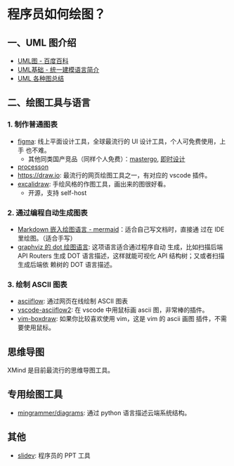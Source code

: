 # 程序员如何绘图？

## 一、UML 图介绍

- [UML图 - 百度百科](https://baike.baidu.com/item/UML%E5%9B%BE)
- [UML基础 - 统一建模语言简介](https://www.ibm.com/developerworks/cn/rational/r-uml/index.html)
- [UML 各种图总结](https://www.cnblogs.com/jiangds/p/6596595.html)

## 二、绘图工具与语言

### 1. 制作普通图表

- [figma](https://www.figma.com/): 线上平面设计工具，全球最流行的 UI 设计工具，个人可免费使用，上手
  也不难。
  - 其他同类国产竞品（同样个人免费）：[mastergo](https://mastergo.com/),
    [即时设计](https://js.design/workspace)
- [processon](https://www.processon.com/)
- <https://draw.io>: 最流行的网页绘图工具之一，有对应的 vscode 插件。
- [excalidraw](https://github.com/excalidraw/excalidraw): 手绘风格的作图工具，画出来的图很好看。
  - 开源，支持 self-host

### 2. 通过编程自动生成图表

- [Markdown 嵌入绘图语言 - mermaid](https://github.com/mermaid-js/mermaid)：适合自己写文档时，直接通
  过在 IDE 里绘图。（适合手写）
- [graphviz 的 dot 绘图语言](https://www.graphviz.org/doc/info/lang.html): 这项语言适合通过程序自动
  生成，比如扫描后端 API Routers 生成 DOT 语言描述，这样就能可视化 API 结构树；又或者扫描生成后端依
  赖树的 DOT 语言描述。

### 3. 绘制 ASCII 图表

- [asciiflow](https://github.com/lewish/asciiflow): 通过网页在线绘制 ASCII 图表
- [vscode-asciiflow2](https://github.com/zenghongtu/vscode-asciiflow2): 在 vscode 中用鼠标画 ascii
  图，非常棒的插件。
- [vim-boxdraw](https://github.com/gyim/vim-boxdraw): 如果你比较喜欢使用 vim，这是 vim 的 ascii 画图
  插件，不需要使用鼠标。

## 思维导图

XMind 是目前最流行的思维导图工具。

## 专用绘图工具

- [mingrammer/diagrams](https://github.com/mingrammer/diagrams): 通过 python 语言描述云端系统结构。

## 其他

- [slidev](https://github.com/slidevjs/slidev): 程序员的 PPT 工具

